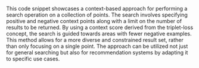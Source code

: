 This code snippet showcases a context-based approach for performing a search operation on a collection of points. The search involves specifying positive and negative context points along with a limit on the number of results to be returned. By using a context score derived from the triplet-loss concept, the search is guided towards areas with fewer negative examples. This method allows for a more diverse and constrained result set, rather than only focusing on a single point. The approach can be utilized not just for general searching but also for recommendation systems by adapting it to specific use cases.
